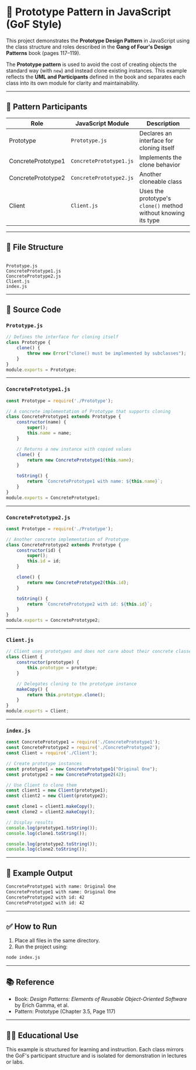 
# 🧬 Prototype Pattern in JavaScript (GoF Style)

This project demonstrates the **Prototype Design Pattern** in JavaScript using the class structure and roles described in the **Gang of Four's Design Patterns** book (pages 117–119).

The **Prototype pattern** is used to avoid the cost of creating objects the standard way (with `new`) and instead clone existing instances. This example reflects the **UML and Participants** defined in the book and separates each class into its own module for clarity and maintainability.

---

## 🧩 Pattern Participants

| Role               | JavaScript Module         | Description |
|--------------------|---------------------------|-------------|
| Prototype          | `Prototype.js`            | Declares an interface for cloning itself |
| ConcretePrototype1 | `ConcretePrototype1.js`   | Implements the clone behavior |
| ConcretePrototype2 | `ConcretePrototype2.js`   | Another cloneable class |
| Client             | `Client.js`               | Uses the prototype's `clone()` method without knowing its type |

---

## 📁 File Structure

```

Prototype.js
ConcretePrototype1.js
ConcretePrototype2.js
Client.js
index.js

````

---

## 📜 Source Code

### `Prototype.js`

```javascript
// Defines the interface for cloning itself
class Prototype {
    clone() {
        throw new Error("clone() must be implemented by subclasses");
    }
}
module.exports = Prototype;
````

---

### `ConcretePrototype1.js`

```javascript
const Prototype = require('./Prototype');

// A concrete implementation of Prototype that supports cloning
class ConcretePrototype1 extends Prototype {
    constructor(name) {
        super();
        this.name = name;
    }

    // Returns a new instance with copied values
    clone() {
        return new ConcretePrototype1(this.name);
    }

    toString() {
        return `ConcretePrototype1 with name: ${this.name}`;
    }
}
module.exports = ConcretePrototype1;
```

---

### `ConcretePrototype2.js`

```javascript
const Prototype = require('./Prototype');

// Another concrete implementation of Prototype
class ConcretePrototype2 extends Prototype {
    constructor(id) {
        super();
        this.id = id;
    }

    clone() {
        return new ConcretePrototype2(this.id);
    }

    toString() {
        return `ConcretePrototype2 with id: ${this.id}`;
    }
}
module.exports = ConcretePrototype2;
```

---

### `Client.js`

```javascript
// Client uses prototypes and does not care about their concrete classes
class Client {
    constructor(prototype) {
        this.prototype = prototype;
    }

    // Delegates cloning to the prototype instance
    makeCopy() {
        return this.prototype.clone();
    }
}
module.exports = Client;
```

---

### `index.js`

```javascript
const ConcretePrototype1 = require('./ConcretePrototype1');
const ConcretePrototype2 = require('./ConcretePrototype2');
const Client = require('./Client');

// Create prototype instances
const prototype1 = new ConcretePrototype1("Original One");
const prototype2 = new ConcretePrototype2(42);

// Use Client to clone them
const client1 = new Client(prototype1);
const client2 = new Client(prototype2);

const clone1 = client1.makeCopy();
const clone2 = client2.makeCopy();

// Display results
console.log(prototype1.toString());
console.log(clone1.toString());

console.log(prototype2.toString());
console.log(clone2.toString());
```

---

## 🧪 Example Output

```bash
ConcretePrototype1 with name: Original One
ConcretePrototype1 with name: Original One
ConcretePrototype2 with id: 42
ConcretePrototype2 with id: 42
```

---

## ✅ How to Run

1. Place all files in the same directory.
2. Run the project using:

```bash
node index.js
```

---

## 📚 Reference

* Book: *Design Patterns: Elements of Reusable Object-Oriented Software* by Erich Gamma, et al.
* Pattern: Prototype (Chapter 3.5, Page 117)

---

## 👨‍🏫 Educational Use

This example is structured for learning and instruction. Each class mirrors the GoF's participant structure and is isolated for demonstration in lectures or labs.


